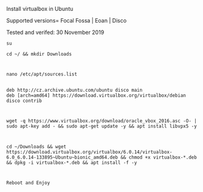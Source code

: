 Install virtualbox in Ubuntu

Supported versions= Focal Fossa | Eoan | Disco

Tested and verifed: 30 November 2019

    su
    
    cd ~/ && mkdir Downloads
#

    nano /etc/apt/sources.list


    deb http://cz.archive.ubuntu.com/ubuntu disco main
    deb [arch=amd64] https://download.virtualbox.org/virtualbox/debian disco contrib

#

    wget -q https://www.virtualbox.org/download/oracle_vbox_2016.asc -O- | sudo apt-key add - && sudo apt-get update -y && apt install libvpx5 -y

#

    cd ~/Downloads && wget https://download.virtualbox.org/virtualbox/6.0.14/virtualbox-6.0_6.0.14-133895~Ubuntu~bionic_amd64.deb && chmod +x virtualbox-*.deb && dpkg -i virtualbox-*.deb && apt install -f -y
    
#    
    Reboot and Enjoy
